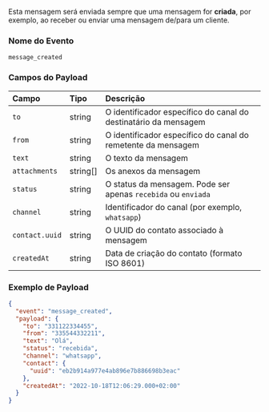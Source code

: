 Esta mensagem será enviada sempre que uma mensagem for **criada**, por exemplo, ao receber ou enviar uma mensagem de/para um cliente.

### Nome do Evento

`message_created`

### Campos do Payload

| Campo          | Tipo     | Descrição                                                       |
| :------------- | :------- | :-------------------------------------------------------------- |
| `to`           | string   | O identificador específico do canal do destinatário da mensagem |
| `from`         | string   | O identificador específico do canal do remetente da mensagem    |
| `text`         | string   | O texto da mensagem                                             |
| `attachments`  | string[] | Os anexos da mensagem                                           |
| `status`       | string   | O status da mensagem. Pode ser apenas `recebida` ou `enviada`   |
| `channel`      | string   | Identificador do canal (por exemplo, `whatsapp`)                |
| `contact.uuid` | string   | O UUID do contato associado à mensagem                          |
| `createdAt`    | string   | Data de criação do contato (formato ISO 8601)                   |

### Exemplo de Payload

```json title=payload.json
{
  "event": "message_created",
  "payload": {
    "to": "331122334455",
    "from": "335544332211",
    "text": "Olá",
    "status": "recebida",
    "channel": "whatsapp",
    "contact": {
      "uuid": "eb2b914a977e4ab896e7b886698b3eac"
    },
    "createdAt": "2022-10-18T12:06:29.000+02:00"
  }
}
```